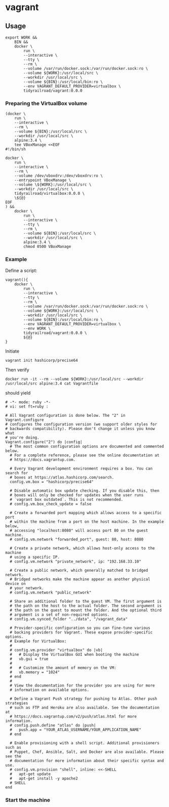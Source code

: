 <!--
    This file is part of vagrant.

    vagrant is free software: you can redistribute it and/or modify
    it under the terms of the GNU General Public License as published by
    the Free Software Foundation, either version 3 of the License, or
    (at your option) any later version.

    vagrant is distributed in the hope that it will be useful,
    but WITHOUT ANY WARRANTY; without even the implied warranty of
    MERCHANTABILITY or FITNESS FOR A PARTICULAR PURPOSE.  See the
    GNU General Public License for more details.

    You should have received a copy of the GNU General Public License
    along with vagrant.  If not, see <http://www.gnu.org/licenses/>.
-->

# vagrant

## Usage

```
export WORK &&
    BIN &&
    docker \
        run \
        --interactive \
        --tty \
        --rm \
        --volume /var/run/docker.sock:/var/run/docker.sock:ro \
        --volume ${WORK}:/usr/local/src \
        --workdir /usr/local/src \
        --volume ${BIN}:/usr/local/bin:ro \
        --env VAGRANT_DEFAULT_PROVIDER=virtualbox \
        tidyrailroad/vagrant:0.0.0
```

### Preparing the VirtualBox volume

```
(docker \
    run \
    --interactive \
    --rm \
    --volume ${BIN}:/usr/local/src \
    --workdir /usr/local/src \
    alpine:3.4 \
    tee VBoxManage <<EOF
#!/bin/sh

docker \
    run \
    --interactive \
    --rm \
    --volume /dev/vboxdrv:/dev/vboxdrv:ro \
    --entrypoint VBoxManage \
    --volume \${WORK}:/usr/local/src \
    --workdir /usr/local/src \
    tidyrailroad/virtualbox:0.0.0 \
    \${@}
EOF
) &&
    docker \
        run \
        --interactive \
        --tty \
        --rm \
        --volume ${BIN}:/usr/local/src \
        --workdir /usr/local/src \
        alpine:3.4 \
        chmod 0500 VBoxManage
```


### Example
Define a script:

```
vagrant(){
    docker \
        run \
        --interactive \
        --tty \
        --rm \
        --volume /var/run/docker.sock:/var/run/docker.sock:ro \
        --volume ${WORK}:/usr/local/src \
        --workdir /usr/local/src \
        --volume ${BIN}:/usr/local/bin:ro \
        --env VAGRANT_DEFAULT_PROVIDER=virtualbox \
        --env WORK \
        tidyrailroad/vagrant:0.0.0 \
        ${@}
}
```

Initiate
```
vagrant init hashicorp/precise64
```

Then verify
```
docker run -it --rm --volume ${WORK}:/usr/local/src --workdir /usr/local/src alpine:3.4 cat Vagrantfile
```
should yield
```
# -*- mode: ruby -*-
# vi: set ft=ruby :

# All Vagrant configuration is done below. The "2" in Vagrant.configure
# configures the configuration version (we support older styles for
# backwards compatibility). Please don't change it unless you know what
# you're doing.
Vagrant.configure("2") do |config|
  # The most common configuration options are documented and commented below.
  # For a complete reference, please see the online documentation at
  # https://docs.vagrantup.com.

  # Every Vagrant development environment requires a box. You can search for
  # boxes at https://atlas.hashicorp.com/search.
  config.vm.box = "hashicorp/precise64"

  # Disable automatic box update checking. If you disable this, then
  # boxes will only be checked for updates when the user runs
  # `vagrant box outdated`. This is not recommended.
  # config.vm.box_check_update = false

  # Create a forwarded port mapping which allows access to a specific port
  # within the machine from a port on the host machine. In the example below,
  # accessing "localhost:8080" will access port 80 on the guest machine.
  # config.vm.network "forwarded_port", guest: 80, host: 8080

  # Create a private network, which allows host-only access to the machine
  # using a specific IP.
  # config.vm.network "private_network", ip: "192.168.33.10"

  # Create a public network, which generally matched to bridged network.
  # Bridged networks make the machine appear as another physical device on
  # your network.
  # config.vm.network "public_network"

  # Share an additional folder to the guest VM. The first argument is
  # the path on the host to the actual folder. The second argument is
  # the path on the guest to mount the folder. And the optional third
  # argument is a set of non-required options.
  # config.vm.synced_folder "../data", "/vagrant_data"

  # Provider-specific configuration so you can fine-tune various
  # backing providers for Vagrant. These expose provider-specific options.
  # Example for VirtualBox:
  #
  # config.vm.provider "virtualbox" do |vb|
  #   # Display the VirtualBox GUI when booting the machine
  #   vb.gui = true
  #
  #   # Customize the amount of memory on the VM:
  #   vb.memory = "1024"
  # end
  #
  # View the documentation for the provider you are using for more
  # information on available options.

  # Define a Vagrant Push strategy for pushing to Atlas. Other push strategies
  # such as FTP and Heroku are also available. See the documentation at
  # https://docs.vagrantup.com/v2/push/atlas.html for more information.
  # config.push.define "atlas" do |push|
  #   push.app = "YOUR_ATLAS_USERNAME/YOUR_APPLICATION_NAME"
  # end

  # Enable provisioning with a shell script. Additional provisioners such as
  # Puppet, Chef, Ansible, Salt, and Docker are also available. Please see the
  # documentation for more information about their specific syntax and use.
  # config.vm.provision "shell", inline: <<-SHELL
  #   apt-get update
  #   apt-get install -y apache2
  # SHELL
end
```

### Start the machine


